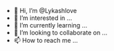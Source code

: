 - 👋 Hi, I’m @Lykashlove
- 👀 I’m interested in ...
- 🌱 I’m currently learning ...
- 💞️ I’m looking to collaborate on ...
- 📫 How to reach me ...

<!---
Lykashlove/Lykashlove is a ✨ special ✨ repository because its `README.md` (this file) appears on your GitHub profile.
You can click the Preview link to take a look at your changes.
--->
